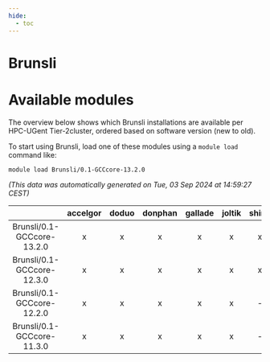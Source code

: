 ```yaml
---
hide:
  - toc
---
```


Brunsli
=======

# Available modules


The overview below shows which Brunsli installations are available per HPC-UGent Tier-2cluster, ordered based on software version (new to old).

To start using Brunsli, load one of these modules using a `module load` command like:

```shell
module load Brunsli/0.1-GCCcore-13.2.0
```

*(This data was automatically generated on Tue, 03 Sep 2024 at 14:59:27 CEST)*  

| |accelgor|doduo|donphan|gallade|joltik|shinx|skitty|
| :---: | :---: | :---: | :---: | :---: | :---: | :---: | :---: |
|Brunsli/0.1-GCCcore-13.2.0|x|x|x|x|x|x|x|
|Brunsli/0.1-GCCcore-12.3.0|x|x|x|x|x|x|x|
|Brunsli/0.1-GCCcore-12.2.0|x|x|x|x|x|-|x|
|Brunsli/0.1-GCCcore-11.3.0|x|x|x|x|x|-|x|
